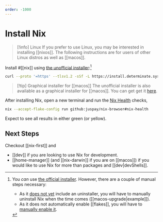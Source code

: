 ```yaml
---
order: -1000
---
```


# Install Nix


>[!info] Linux
> If you prefer to use Linux, you may be interested in installing [[nixos]]. The following instructions are for users of other Linux distros as well as [[macos]].

Install #[[nix]] using [the unofficial installer](https://github.com/DeterminateSystems/nix-installer#the-determinate-nix-installer):[^official]

```sh
curl --proto '=https' --tlsv1.2 -sSf -L https://install.determinate.systems/nix | sh -s -- install
```

> [!tip] Graphical installer for [[macos]]
> The unofficial installer is also available as a graphical installer for [[macos]]. You can get get it [here](https://determinate.systems/posts/graphical-nix-installer).

After installing Nix, open a new terminal and run the [Nix Health](https://github.com/juspay/nix-browser/tree/main/crates/nix_health) checks,

```sh
nix --accept-flake-config run github:juspay/nix-browser#nix-health
```

Expect to see all results in either green (or yellow).

## Next Steps

Checkout [[nix-first]] and 

- [[dev]] if you are looking to use Nix for development.
- [[home-manager]] (and [[nix-darwin]] if you are on [[macos]]) if you would like to use Nix for more than packages and [[dev|devShells]].

[^official]: You *can* use [the official installer](https://nixos.org/download). However, there are a couple of manual steps necessary:
    - As it [does not yet](https://discourse.nixos.org/t/anyone-up-for-picking-at-some-nix-onboarding-improvements/13152/4) include an uninstaller, you will have to manually uninstall Nix when the time comes ([[macos-upgrade|example]]). 
    - As it does not automatically enable [[flakes]], you will have to [manually enable it](https://nixos.wiki/wiki/Flakes).
